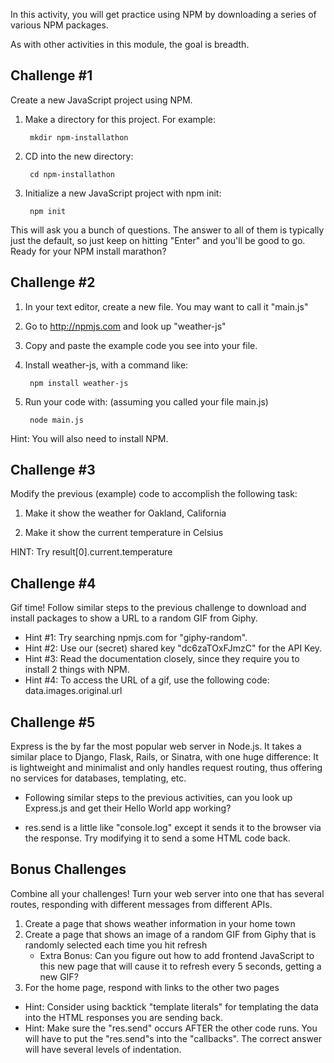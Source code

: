 In this activity, you will get practice using NPM by downloading a series of
various NPM packages.

As with other activities in this module, the goal is breadth.


Challenge #1
-------------------------

Create a new JavaScript project using NPM.

1. Make a directory for this project. For example:

        mkdir npm-installathon

2. CD into the new directory:

        cd npm-installathon

3. Initialize a new JavaScript project with npm init:

        npm init

This will ask you a bunch of questions. The answer to all of them is typically
just the default, so just keep on hitting "Enter" and you'll be good to go.
Ready for your NPM install marathon?




Challenge #2
-------------------------

1. In your text editor, create a new file. You may want to call it "main.js"

2. Go to http://npmjs.com and look up "weather-js"

3. Copy and paste the example code you see into your file.

4. Install weather-js, with a command like:

        npm install weather-js

5. Run your code with: (assuming you called your file main.js)

        node main.js

Hint: You will also need to install NPM.



Challenge #3
-------------------------

Modify the previous (example) code to accomplish the following task:

1. Make it show the weather for Oakland, California

2. Make it show the current temperature in Celsius

HINT: Try result[0].current.temperature



Challenge #4
-------------------------

Gif time! Follow similar steps to the previous challenge to download and
install packages to show a URL to a random GIF from Giphy.

- Hint #1: Try searching npmjs.com for "giphy-random".
- Hint #2: Use our (secret) shared key "dc6zaTOxFJmzC" for the API Key.
- Hint #3: Read the documentation closely, since they require you to install 2
  things with NPM.
- Hint #4: To access the URL of a gif, use the following code:
  data.images.original.url




Challenge #5
-------------------------

Express is the by far the most popular web server in Node.js. It takes a
similar place to Django, Flask, Rails, or Sinatra, with one huge difference: It
is lightweight and minimalist and only handles request routing, thus offering
no services for databases, templating, etc.

- Following similar steps to the previous activities, can you look up
  Express.js and get their Hello World app working?

- res.send is a little like "console.log" except it sends it to the browser via
  the response. Try modifying it to send a some HTML code back.



Bonus Challenges
-------------------------

Combine all your challenges! Turn your web server into one that has several
routes, responding with different messages from different APIs.

1. Create a page that shows weather information in your home town
2. Create a page that shows an image of a random GIF from Giphy that is
randomly selected each time you hit refresh
    - Extra Bonus: Can you figure out how to add frontend JavaScript to this
      new page that will cause it to refresh every 5 seconds, getting a new
      GIF?
3. For the home page, respond with links to the other two pages

- Hint: Consider using backtick "template literals" for templating the data
  into the HTML responses you are sending back.
- Hint: Make sure the "res.send" occurs AFTER the other code runs. You will
  have to put the "res.send"s into the "callbacks". The correct answer will
  have several levels of indentation.


